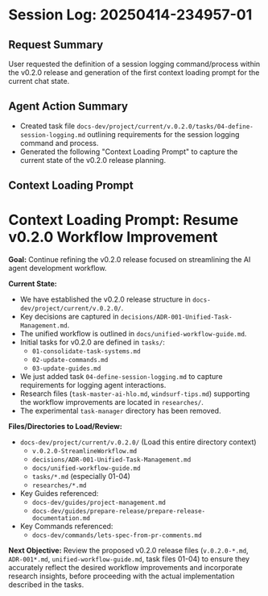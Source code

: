 # Session Log: 20250414-234957-01

## Request Summary
User requested the definition of a session logging command/process within the v0.2.0 release and generation of the first context loading prompt for the current chat state.

## Agent Action Summary
- Created task file `docs-dev/project/current/v.0.2.0/tasks/04-define-session-logging.md` outlining requirements for the session logging command and process.
- Generated the following "Context Loading Prompt" to capture the current state of the v0.2.0 release planning.

## Context Loading Prompt


# Context Loading Prompt: Resume v0.2.0 Workflow Improvement

**Goal:** Continue refining the v0.2.0 release focused on streamlining the AI agent development workflow.

**Current State:**
- We have established the v0.2.0 release structure in `docs-dev/project/current/v.0.2.0/`.
- Key decisions are captured in `decisions/ADR-001-Unified-Task-Management.md`.
- The unified workflow is outlined in `docs/unified-workflow-guide.md`.
- Initial tasks for v0.2.0 are defined in `tasks/`:
    - `01-consolidate-task-systems.md`
    - `02-update-commands.md`
    - `03-update-guides.md`
- We just added task `04-define-session-logging.md` to capture requirements for logging agent interactions.
- Research files (`task-master-ai-hlo.md`, `windsurf-tips.md`) supporting the workflow improvements are located in `researches/`.
- The experimental `task-manager` directory has been removed.

**Files/Directories to Load/Review:**
- `docs-dev/project/current/v.0.2.0/` (Load this entire directory context)
  - `v.0.2.0-StreamlineWorkflow.md`
  - `decisions/ADR-001-Unified-Task-Management.md`
  - `docs/unified-workflow-guide.md`
  - `tasks/*.md` (especially 01-04)
  - `researches/*.md`
- Key Guides referenced:
  - `docs-dev/guides/project-management.md`
  - `docs-dev/guides/prepare-release/prepare-release-documentation.md`
- Key Commands referenced:
  - `docs-dev/commands/lets-spec-from-pr-comments.md`

**Next Objective:** Review the proposed v0.2.0 release files (`v.0.2.0-*.md`, `ADR-001*.md`, `unified-workflow-guide.md`, task files 01-04) to ensure they accurately reflect the desired workflow improvements and incorporate research insights, before proceeding with the actual implementation described in the tasks.
